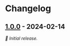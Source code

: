 # Changelog

## [1.0.0] - 2024-02-14

_:seedling: Initial release._

[1.0.0]: https://github.com/M1cr0M1nd/vs-dev-env/releases/tag/v1.0.0
